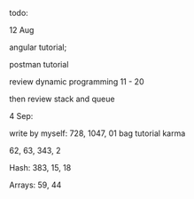 todo: 

12 Aug

angular tutorial; 

postman tutorial

review dynamic programming 11 - 20 

then review stack and queue



4 Sep: 

write by myself: 728, 1047, 01 bag tutorial karma

62, 63, 343, 2

Hash: 383, 15, 18

Arrays: 59, 44


